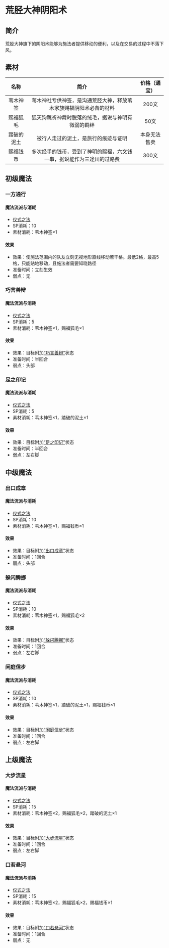 # 荒胫大神阴阳术

## 简介

荒胫大神旗下的阴阳术能够为施法者提供移动的便利，以及在交易的过程中不落下风。

## 素材

名称|简介|价格（通宝）
:--:|:--:|:--:
苇木神签|苇木神社专供神签，是沟通荒胫大神，释放苇木家族赐福阴阳术必备的材料|200文
赐福狐毛|狐天狗跳祈神舞时脱落的绒毛，据说与神明有微弱的羁绊|50文
踏破的泥土|被行人走过的泥土，是旅行的痕迹与证明|本身无法售卖
赐福钱币|多次经手的钱币，受到了神明的赐福，六文钱一串，据说能作为三途川的过路费|300文

## 初级魔法

### 一方通行

#### 魔法流派与消耗

* <a href="/rules/V4.x rules/8·magic/#仪式之法" target="_blank">仪式之法</a>
* SP消耗：10
* 素材消耗：苇木神签×1

#### 效果

* 效果：使施法范围内的队友立刻无视地形直线移动若干格。最低2格，最高5格，只能贴地移动，且施法者需要知晓路径
* 准备时间：立刻生效
* 弱点：无

### 巧言善辩

#### 魔法流派与消耗

* <a href="/rules/V4.x rules/8·magic/#仪式之法" target="_blank">仪式之法</a>
* SP消耗：5
* 素材消耗：苇木神签×1，赐福狐毛×1

#### 效果

* 效果：目标附加<a href="../../../../status/normal/#巧言善辩" target="_blank">“巧言善辩”</a>状态
* 准备时间：半回合
* 弱点：头部

### 足之印记

#### 魔法流派与消耗

* <a href="/rules/V4.x rules/8·magic/#仪式之法" target="_blank">仪式之法</a>
* SP消耗：5
* 素材消耗：苇木神签×1，踏破的泥土×1

#### 效果

* 效果：目标附加<a href="../../../../status/normal/#足之印记" target="_blank">“足之印记”</a>状态
* 准备时间：半回合
* 弱点：左右脚

## 中级魔法

### 出口成章

#### 魔法流派与消耗

* <a href="/rules/V4.x rules/8·magic/#仪式之法" target="_blank">仪式之法</a>
* SP消耗：10
* 素材消耗：苇木神签×1，赐福钱币×1

#### 效果

* 效果：目标附加<a href="../../../../status/normal/#出口成章" target="_blank">“出口成章”</a>状态
* 准备时间：1回合
* 弱点：头部

### 躲闪腾挪

#### 魔法流派与消耗

* <a href="/rules/V4.x rules/8·magic/#仪式之法" target="_blank">仪式之法</a>
* SP消耗：10
* 素材消耗：苇木神签×1，赐福狐毛×2

#### 效果

* 效果：目标附加<a href="../../../../status/normal/#躲闪腾挪" target="_blank">“躲闪腾挪”</a>状态
* 准备时间：1回合
* 弱点：左右脚

### 闲庭信步

#### 魔法流派与消耗

* <a href="/rules/V4.x rules/8·magic/#仪式之法" target="_blank">仪式之法</a>
* SP消耗：10
* 素材消耗：苇木神签×1，踏破的泥土×1，赐福钱币×1

#### 效果

* 效果：目标附加<a href="../../../../status/normal/#闲庭信步" target="_blank">“闲庭信步”</a>状态
* 准备时间：1回合
* 弱点：左右脚

## 上级魔法

### 大步流星

#### 魔法流派与消耗

* <a href="/rules/V4.x rules/8·magic/#仪式之法" target="_blank">仪式之法</a>
* SP消耗：15
* 素材消耗：苇木神签×2，赐福狐毛×2，踏破的泥土×1

#### 效果

* 效果：目标附加<a href="../../../../status/normal/#大步流星" target="_blank">“大步流星”</a>状态
* 准备时间：1回合
* 弱点：左右脚

### 口若悬河

#### 魔法流派与消耗

* <a href="/rules/V4.x rules/8·magic/#仪式之法" target="_blank">仪式之法</a>
* SP消耗：15
* 素材消耗：苇木神签×2，赐福狐毛×2，赐福钱币×1

#### 效果

* 效果：目标附加<a href="../../../../status/normal/#口若悬河" target="_blank">“口若悬河”</a>状态
* 准备时间：1回合
* 弱点：无
